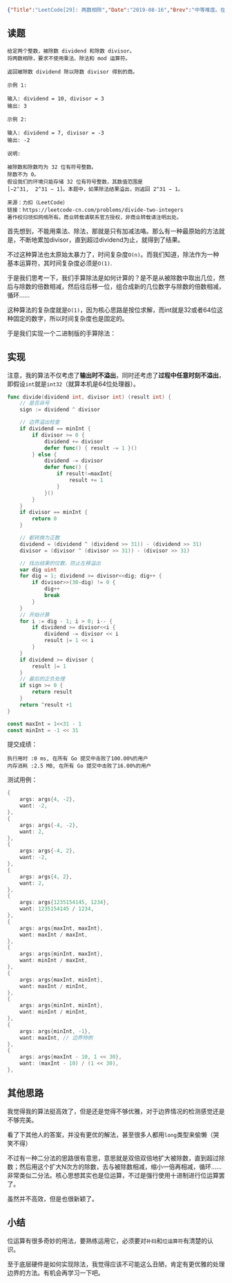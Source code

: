 ```json lw-blog-meta
{"Title":"LeetCode[29]: 两数相除","Date":"2019-08-16","Brev":"中等难度。在不使用乘号、除号、取余取模等运算符的情况下，自己实现一个除法运算符。","Tags":["算法与数据结构"]}
```



## 读题

```text
给定两个整数，被除数 dividend 和除数 divisor。
将两数相除，要求不使用乘法、除法和 mod 运算符。

返回被除数 dividend 除以除数 divisor 得到的商。

示例 1:

输入: dividend = 10, divisor = 3
输出: 3

示例 2:

输入: dividend = 7, divisor = -3
输出: -2

说明:

被除数和除数均为 32 位有符号整数。
除数不为 0。
假设我们的环境只能存储 32 位有符号整数，其数值范围是
[−2^31,  2^31 − 1]。本题中，如果除法结果溢出，则返回 2^31 − 1。

来源：力扣（LeetCode）
链接：https://leetcode-cn.com/problems/divide-two-integers
著作权归领扣网络所有。商业转载请联系官方授权，非商业转载请注明出处。
```

首先想到，不能用乘法、除法，那就是只有加减法咯。那么有一种最原始的方法就是，不断地累加divisor，直到超过dividend为止，就得到了结果。

不过这种算法也太原始太暴力了，时间复杂度`O(n)`。而我们知道，除法作为一种基本运算符，其时间复杂度必须是`O(1)`.

于是我们思考一下，我们手算除法是如何计算的？是不是从被除数中取出几位，然后与除数的倍数相减，然后往后移一位，组合成新的几位数字与除数的倍数相减，循环……

这种算法的复杂度就是`O(1)`，因为核心思路是按位求解，而int就是32或者64位这种固定的数字，所以时间复杂度也是固定的。

于是我们实现一个二进制版的手算除法：

## 实现

注意，我的算法不仅考虑了**输出时不溢出**，同时还考虑了**过程中任意时刻不溢出**，即假设`int`就是`int32`（就算本机是64位处理器）。

```go
func divide(dividend int, divisor int) (result int) {
    // 是否异号
    sign := dividend ^ divisor

    // 边界溢出检查
    if dividend == minInt {
        if divisor >= 0 {
            dividend += divisor
            defer func() { result -= 1 }()
        } else {
            dividend -= divisor
            defer func() {
                if result!=maxInt{
                    result += 1
                }
            }()
        }
    }
    if divisor == minInt {
        return 0
    }

    // 都转换为正数
    dividend = (dividend ^ (dividend >> 31)) - (dividend >> 31)
    divisor = (divisor ^ (divisor >> 31)) - (divisor >> 31)

    // 找出结果的位数，防止左移溢出
    var dig uint
    for dig = 1; dividend >= divisor<<dig; dig++ {
        if divisor>>(30-dig) != 0 {
            dig++
            break
        }
    }
    // 开始计算
    for i := dig - 1; i > 0; i-- {
        if dividend >= divisor<<i {
            dividend -= divisor << i
            result |= 1 << i
        }
    }
    if dividend >= divisor {
        result |= 1
    }
    // 最后的正负处理
    if sign >= 0 {
        return result
    }
    return ^result +1
}

const maxInt = 1<<31 - 1
const minInt = -1 << 31
```

提交成绩：

```text
执行用时 :0 ms, 在所有 Go 提交中击败了100.00%的用户
内存消耗 :2.5 MB, 在所有 Go 提交中击败了16.00%的用户
```

测试用例：

```go
{
    args: args{4, -2},
    want: -2,
},
{
    args: args{-4, -2},
    want: 2,
},
{
    args: args{-4, 2},
    want: -2,
},
{
    args: args{4, 2},
    want: 2,
},
{
    args: args{1235154145, 1234},
    want: 1235154145 / 1234,
},
{
    args: args{maxInt, maxInt},
    want: maxInt / maxInt,
},
{
    args: args{minInt, maxInt},
    want: minInt / maxInt,
},
{
    args: args{maxInt, minInt},
    want: maxInt / minInt,
},
{
    args: args{minInt, minInt},
    want: minInt / minInt,
},
{
    args: args{minInt, -1},
    want: maxInt, // 边界特例
},
{
    args: args{maxInt - 10, 1 << 30},
    want: (maxInt - 10) / (1 << 30),
},
```

## 其他思路

我觉得我的算法挺高效了，但是还是觉得不够优雅，对于边界情况的检测感觉还是不够完美。

看了下其他人的答案，并没有更优的解法，甚至很多人都用`long`类型来偷懒（哭笑不得）

不过有一种二分法的思路很有意思，意思就是双倍双倍地扩大被除数，直到超过除数；然后用这个扩大N次方的除数，去与被除数相减，缩小一倍再相减，循环……非常类似二分法。核心思想其实也是位运算，不过是强行使用十进制进行位运算罢了。

虽然并不高效，但是也很新颖了。

## 小结

位运算有很多奇妙的用法，要熟练运用它，必须要对`补码`和`位运算符`有清楚的认识。

至于底层硬件是如何实现除法，我觉得应该不可能这么丑陋，肯定有更优雅的处理边界的方法。有机会再学习一下吧。

